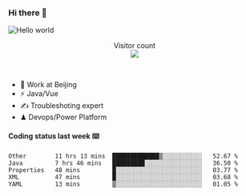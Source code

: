 ### Hi there 👋

<img src="https://raw.githubusercontent.com/sagar-viradiya/sagar-viradiya/master/resources/banner.png" alt="Hello world">
<p align="center"> 
  Visitor count<br/>
  <img src="https://profile-counter.glitch.me/youszoe/count.svg" />
</p>
<br/>

- 🍻 Work at Beijing 
- ⚡  Java/Vue
- ✍️  Troubleshoting expert
- ♟  Devops/Power Platform 

#### Coding status last week ⌨️

<!--START_SECTION:waka-->
```text
Other        11 hrs 13 mins  █████████████▒░░░░░░░░░░░   52.67 % 
Java         7 hrs 46 mins   █████████░░░░░░░░░░░░░░░░   36.50 % 
Properties   48 mins         █░░░░░░░░░░░░░░░░░░░░░░░░   03.77 % 
XML          47 mins         █░░░░░░░░░░░░░░░░░░░░░░░░   03.68 % 
YAML         13 mins         ▒░░░░░░░░░░░░░░░░░░░░░░░░   01.05 % 
```
<!--END_SECTION:waka-->

<br/>
<center><img src="http://ghchart.rshah.org/409ba5/yousazoe" alt="" /></center>


